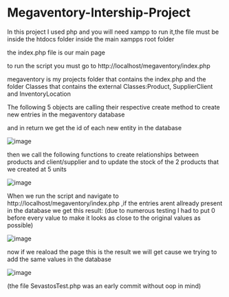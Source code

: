 # Megaventory-Intership-Project
In this project I used php and you will need xampp to run it,the file must be inside the htdocs folder inside the main xampps root folder 

the index.php file is our main page 

to run the script you must go to http://localhost/megaventory/index.php 

megaventory is my projects folder that contains the index.php and the folder Classes
that contains the external Classes:Product, SupplierClient and InventoryLocation

The following 5 objects are calling their respective create method to create new entries in the megaventory database 

and in return we get the id of each new entity in the database 


![image](https://github.com/alexseva98/Megaventory-Intership-Project/assets/62871935/8db9db31-f3a2-41fa-94b2-5167dbdc5bce) 


then we call the following functions to create relationships between products and client/supplier 
and to update the stock of the 2 products that we created at 5 units 
 
![image](https://github.com/alexseva98/Megaventory-Intership-Project/assets/62871935/fba6f149-e950-4fc0-802f-8fb84086a5d5) 

When we run the script and navigate to http://localhost/megaventory/index.php ,if the entries arent allready present in the database we get this result:
(due to numerous testing I had to put 0 before every value to make it looks as close to the original values as possible) 


![image](https://github.com/alexseva98/Megaventory-Intership-Project/assets/62871935/73db6fa1-9074-4a09-8274-470469528925) 

now if we reaload the page this is the result we will get cause we trying to add the same values in the database 

![image](https://github.com/alexseva98/Megaventory-Intership-Project/assets/62871935/0444e4b2-005e-47d2-924f-5e290ad2e722)


(the file SevastosTest.php was an early commit without oop in mind)




